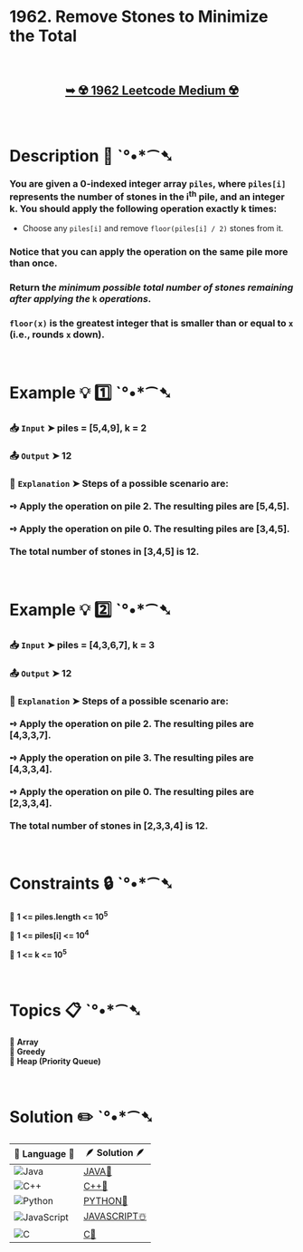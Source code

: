 # 1962. Remove Stones to Minimize the Total

</br>

<h2 align="center"> 

<a href="https://leetcode.com/problems/remove-stones-to-minimize-the-total/description/"><strong>➥ ☢️ 1962 Leetcode Medium ☢️ </strong></a>
</h2>

</br>

# Description 📜 ˋ°•*⁀➷

### You are given a 0-indexed integer array `piles`, where `piles[i]` represents the number of stones in the i<sup>th</sup> pile, and an integer k. You should apply the following operation exactly k times:

- Choose any `piles[i]` and remove `floor(piles[i] / 2)` stones from it.

### Notice that you can apply the operation on the same pile more than once.

### Return t*he minimum possible total number of stones remaining after applying the* `k` *operations*.

### `floor(x)` is the greatest integer that is smaller than or equal to `x` (i.e., rounds `x` down).

</br>

# Example 💡 1️⃣ ˋ°•*⁀➷

  ### 📥 `Input`  ➤ piles = [5,4,9], k = 2

  ### 📤 `Output`  ➤ 12

  ### 🔦 `Explanation`  ➤ Steps of a possible scenario are:</br></br>➺ Apply the operation on pile 2. The resulting piles are [5,4,5].</br></br>➺ Apply the operation on pile 0. The resulting piles are [3,4,5].</br></br> The total number of stones in [3,4,5] is 12.

</br>

# Example 💡 2️⃣ ˋ°•*⁀➷

  ### 📥 `Input` ➤ piles = [4,3,6,7], k = 3

  ### 📤 `Output`  ➤ 12

  ### 🔦 `Explanation` ➤ Steps of a possible scenario are:</br></br>➺ Apply the operation on pile 2. The resulting piles are [4,3,3,7].</br></br>➺ Apply the operation on pile 3. The resulting piles are [4,3,3,4].</br></br>➺ Apply the operation on pile 0. The resulting piles are [2,3,3,4].</br></br> The total number of stones in [2,3,3,4] is 12.

</br>

# Constraints 🔒 ˋ°•*⁀➷

🔹 **1 <= piles.length <= 10<sup>5</sup>** </br>

🔹 **1 <= piles[i] <= 10<sup>4</sup>** </br>

🔹 **1 <= k <= 10<sup>5</sup>** </br>

</br>

# Topics 📋 ˋ°•*⁀➷

🔸 **Array**  </br>
🔸 **Greedy**  </br>
🔸 **Heap (Priority Queue)**  </br>

</br>

# Solution ✏️ ˋ°•*⁀➷

| 📒 Language 📒  | 🪶 Solution 🪶 |
| ------------- | ------------- |
|  ![Java](https://img.shields.io/badge/java-%23ED8B00.svg?style=for-the-badge&logo=openjdk&logoColor=white)  | [JAVA🍁]() |
|  ![C++](https://img.shields.io/badge/c++-%2300599C.svg?style=for-the-badge&logo=c%2B%2B&logoColor=white)  | [C++🎲]()  |
|  ![Python](https://img.shields.io/badge/python-3670A0?style=for-the-badge&logo=python&logoColor=ffdd54)    | [PYTHON🍰]() |
| ![JavaScript](https://img.shields.io/badge/javascript-%23323330.svg?style=for-the-badge&logo=javascript&logoColor=%23F7DF1E)   | [JAVASCRIPT☃️]() |
|   ![C](https://img.shields.io/badge/c-%2300599C.svg?style=for-the-badge&logo=c&logoColor=white)   | [C💖]()  |
